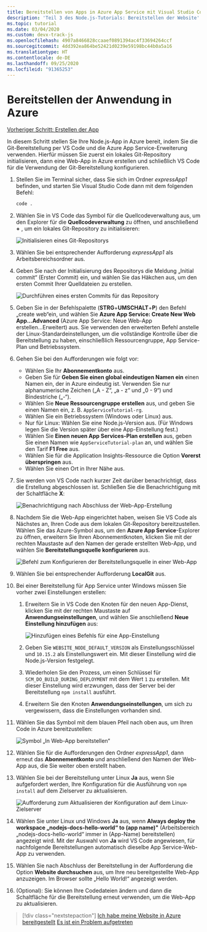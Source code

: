```yaml
---
title: Bereitstellen von Apps in Azure App Service mit Visual Studio Code
description: 'Teil 3 des Node.js-Tutorials: Bereitstellen der Website'
ms.topic: tutorial
ms.date: 03/04/2020
ms.custom: devx-track-js
ms.openlocfilehash: 4907a8466828ccaaef0891394ac4f33694264ccf
ms.sourcegitcommit: 4dd392ea864be52421d0239e59198bc44b0a5a16
ms.translationtype: HT
ms.contentlocale: de-DE
ms.lasthandoff: 09/25/2020
ms.locfileid: "91365253"
---
```

# <a name="deploy-the-app-to-azure"></a>Bereitstellen der Anwendung in Azure

[Vorheriger Schritt: Erstellen der App](tutorial-vscode-azure-app-service-node-02.md)

In diesem Schritt stellen Sie Ihre Node.js-App in Azure bereit, indem Sie die Git-Bereitstellung per VS Code und die Azure App Service-Erweiterung verwenden. Hierfür müssen Sie zuerst ein lokales Git-Repository initialisieren, dann eine Web-App in Azure erstellen und schließlich VS Code für die Verwendung der Git-Bereitstellung konfigurieren.

1. Stellen Sie im Terminal sicher, dass Sie sich im Ordner *expressApp1* befinden, und starten Sie Visual Studio Code dann mit dem folgenden Befehl:

    ```bash
    code .
    ```

1. Wählen Sie in VS Code das Symbol für die Quellcodeverwaltung aus, um den Explorer für die **Quellcodeverwaltung** zu öffnen, und anschließend **+** , um ein lokales Git-Repository zu initialisieren:

    ![Initialisieren eines Git-Repositorys](media/deploy-azure/git-init.png)

1. Wählen Sie bei entsprechender Aufforderung *expressApp1* als Arbeitsbereichsordner aus.

1. Geben Sie nach der Initialisierung des Repositorys die Meldung „Initial commit“ (Erster Commit) ein, und wählen Sie das Häkchen aus, um den ersten Commit Ihrer Quelldateien zu erstellen.

    ![Durchführen eines ersten Commits für das Repository](media/deploy-azure/initial-commit.png)

1. Geben Sie in der Befehlspalette (**STRG**+**UMSCHALT**+**P**) den Befehl „create web“ein, und wählen Sie **Azure App Service: Create New Web App...Advanced** (Azure App Service: Neue Web-App erstellen...Erweitert) aus. Sie verwenden den erweiterten Befehl anstelle der Linux-Standardeinstellungen, um die vollständige Kontrolle über die Bereitstellung zu haben, einschließlich Ressourcengruppe, App Service-Plan und Betriebssystem.

1. Gehen Sie bei den Aufforderungen wie folgt vor:

    - Wählen Sie Ihr **Abonnementkonto** aus.
    - Geben Sie für **Geben Sie einen global eindeutigen Namen ein** einen Namen ein, der in Azure eindeutig ist. Verwenden Sie nur alphanumerische Zeichen („A - Z“, „a - z“ und „0 - 9“) und Bindestriche („-“).
    - Wählen Sie **Neue Ressourcengruppe erstellen** aus, und geben Sie einen Namen ein, z. B. `AppServiceTutorial-rg`.
    - Wählen Sie ein Betriebssystem (Windows oder Linux) aus.
    - Nur für Linux: Wählen Sie eine Node.js-Version aus. (Für Windows legen Sie die Version später über eine App-Einstellung fest.)
    - Wählen Sie **Einen neuen App Services-Plan erstellen** aus, geben Sie einen Namen wie `AppServiceTutorial-plan` an, und wählen Sie den Tarif **F1 Free** aus.
    - Wählen Sie für die Application Insights-Ressource die Option **Vorerst überspringen** aus.
    - Wählen Sie einen Ort in Ihrer Nähe aus.

1. Sie werden von VS Code nach kurzer Zeit darüber benachrichtigt, dass die Erstellung abgeschlossen ist. Schließen Sie die Benachrichtigung mit der Schaltfläche **X**:

    ![Benachrichtigung nach Abschluss der Web-App-Erstellung](media/deploy-azure/creation-complete.png)

1. Nachdem Sie die Web-App eingerichtet haben, weisen Sie VS Code als Nächstes an, Ihren Code aus dem lokalen Git-Repository bereitzustellen. Wählen Sie das Azure-Symbol aus, um den **Azure App Service**-Explorer zu öffnen, erweitern Sie Ihren Abonnementknoten, klicken Sie mit der rechten Maustaste auf den Namen der gerade erstellten Web-App, und wählen Sie **Bereitstellungsquelle konfigurieren** aus.

    ![Befehl zum Konfigurieren der Bereitstellungsquelle in einer Web-App](media/deploy-azure/configure-deployment-source.png)

1. Wählen Sie bei entsprechender Aufforderung **LocalGit** aus.

1. Bei einer Bereitstellung für App Service unter Windows müssen Sie vorher zwei Einstellungen erstellen:

    1. Erweitern Sie in VS Code den Knoten für den neuen App-Dienst, klicken Sie mit der rechten Maustaste auf **Anwendungseinstellungen**, und wählen Sie anschließend **Neue Einstellung hinzufügen** aus:

        ![Hinzufügen eines Befehls für eine App-Einstellung](media/deploy-azure/add-setting.png)

    1. Geben Sie `WEBSITE_NODE_DEFAULT_VERSION` als Einstellungsschlüssel und `10.15.2` als Einstellungswert ein. Mit dieser Einstellung wird die Node.js-Version festgelegt.
    1. Wiederholen Sie den Prozess, um einen Schlüssel für `SCM_DO_BUILD_DURING_DEPLOYMENT` mit dem Wert `1` zu erstellen. Mit dieser Einstellung wird erzwungen, dass der Server bei der Bereitstellung `npm install` ausführt.
    1. Erweitern Sie den Knoten **Anwendungseinstellungen**, um sich zu vergewissern, dass die Einstellungen vorhanden sind.

1. Wählen Sie das Symbol mit dem blauen Pfeil nach oben aus, um Ihren Code in Azure bereitzustellen:

    ![Symbol „In Web-App bereitstellen“](media/deploy-azure/deploy.png)

1. Wählen Sie für die Aufforderungen den Ordner *expressApp1*, dann erneut das **Abonnementkonto** und anschließend den Namen der Web-App aus, die Sie weiter oben erstellt haben.

1. Wählen Sie bei der Bereitstellung unter Linux **Ja** aus, wenn Sie aufgefordert werden, Ihre Konfiguration für die Ausführung von `npm install` auf dem Zielserver zu aktualisieren.

    ![Aufforderung zum Aktualisieren der Konfiguration auf dem Linux-Zielserver](media/deploy-azure/server-build.png)

1. Wählen Sie unter Linux und Windows **Ja** aus, wenn **Always deploy the workspace „nodejs-docs-hello-world“ to (app name)"** (Arbeitsbereich „nodejs-docs-hello-world“ immer in (App-Name) bereitstellen) angezeigt wird. Mit der Auswahl von **Ja** wird VS Code angewiesen, für nachfolgende Bereitstellungen automatisch dieselbe App Service-Web-App zu verwenden.

1. Wählen Sie nach Abschluss der Bereitstellung in der Aufforderung die Option **Website durchsuchen** aus, um Ihre neu bereitgestellte Web-App anzuzeigen. Im Browser sollte „Hello World!“ angezeigt werden.

1. (Optional): Sie können Ihre Codedateien ändern und dann die Schaltfläche für die Bereitstellung erneut verwenden, um die Web-App zu aktualisieren.

> [!div class="nextstepaction"]
> [Ich habe meine Website in Azure bereitgestellt](tutorial-vscode-azure-app-service-node-04.md) [Es ist ein Problem aufgetreten](https://www.research.net/r/PWZWZ52?tutorial=node-deployment-azureappservice&step=deploy-app)
